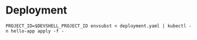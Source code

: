 # Deployment

```
PROJECT_ID=$DEVSHELL_PROJECT_ID envsubst < deployment.yaml | kubectl -n hello-app apply -f -
```